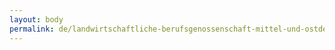 ```yaml
---
layout: body
permalink: de/landwirtschaftliche-berufsgenossenschaft-mittel-und-ostdeutschland/
---
```


